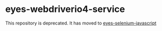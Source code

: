 # eyes-webdriverio4-service

This repository is deprecated. It has moved to [eyes-selenium-javascript](https://github.com/applitools/eyes.sdk.javascript1)

